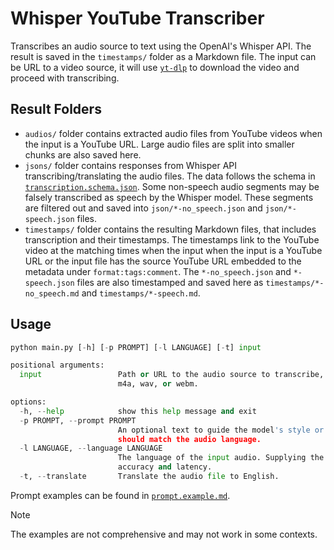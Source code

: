 # Whisper YouTube Transcriber

Transcribes an audio source to text using the OpenAI's Whisper API. The result is saved in the `timestamps/` folder as a
Markdown file. The input can be URL to a video source, it will use [`yt-dlp`](https://github.com/yt-dlp/yt-dlp) to download the video and proceed with transcribing.

## Result Folders

- `audios/` folder contains extracted audio files from YouTube videos when the input is a YouTube URL. Large audio files are split into smaller chunks are also saved here.
- `jsons/` folder contains responses from Whisper API transcribing/translating the audio files. The data follows the schema in [`transcription.schema.json`](https://github.com/tunaflsh/whisper-youtube-transcriber/blob/main/transcription.example.json). Some non-speech audio segments may be falsely transcribed as speech by the Whisper model. These segments are filtered out and saved into `json/*-no_speech.json` and `json/*-speech.json` files.
- `timestamps/` folder contains the resulting Markdown files, that includes transcription and their timestamps. The timestamps link to the YouTube video at the matching times when the input when the input is a YouTube URL or the input file has the source YouTube URL embedded to the metadata under `format:tags:comment`. The `*-no_speech.json` and `*-speech.json` files are also timestamped and saved here as `timestamps/*-no_speech.md` and `timestamps/*-speech.md`.

## Usage

```python console
python main.py [-h] [-p PROMPT] [-l LANGUAGE] [-t] input

positional arguments:
  input                 Path or URL to the audio source to transcribe, in one of these formats: mp3, mp4, mpeg, mpga,
                        m4a, wav, or webm.

options:
  -h, --help            show this help message and exit
  -p PROMPT, --prompt PROMPT
                        An optional text to guide the model's style or continue a previous audio segment. The prompt
                        should match the audio language.
  -l LANGUAGE, --language LANGUAGE
                        The language of the input audio. Supplying the input language in ISO-639-1 format will improve
                        accuracy and latency.
  -t, --translate       Translate the audio file to English.
```

Prompt examples can be found in [`prompt.example.md`](https://github.com/tunaflsh/whisper-youtube-transcriber/blob/main/prompt.example.md).
> [!NOTE]
> The examples are not comprehensive and may not work in some contexts.
